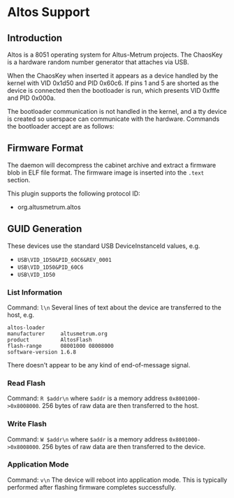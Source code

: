 Altos Support
=============

Introduction
------------

Altos is a 8051 operating system for Altus-Metrum projects.
The ChaosKey is a hardware random number generator that attaches via USB.

When the ChaosKey when inserted it appears as a device handled by the kernel
with VID 0x1d50 and PID 0x60c6. If pins 1 and 5 are shorted as the device is
connected then the bootloader is run, which presents VID 0xfffe and PID 0x000a.

The bootloader communication is not handled in the kernel, and a tty device is
created so userspace can communicate with the hardware. Commands the bootloader
accept are as follows:

Firmware Format
---------------

The daemon will decompress the cabinet archive and extract a firmware blob in
ELF file format. The firmware image is inserted into the `.text` section.

This plugin supports the following protocol ID:

 * org.altusmetrum.altos

GUID Generation
---------------

These devices use the standard USB DeviceInstanceId values, e.g.

 * `USB\VID_1D50&PID_60C6&REV_0001`
 * `USB\VID_1D50&PID_60C6`
 * `USB\VID_1D50`

### List Information

Command:    `l\n`
Several lines of text about the device are transferred to the host, e.g.

    altos-loader
    manufacturer     altusmetrum.org
    product          AltosFlash
    flash-range      08001000 08008000
    software-version 1.6.8

There doesn't appear to be any kind of end-of-message signal.

### Read Flash

Command:    `R $addr\n` where `$addr` is a memory address `0x8001000->0x8008000`.
256 bytes of raw data are then transferred to the host.

### Write Flash

Command:    `W $addr\n` where `$addr` is a memory address `0x8001000->0x8008000`.
256 bytes of raw data are then transferred to the device.

### Application Mode

Command:    `v\n`
The device will reboot into application mode. This is typically performed after
flashing firmware completes successfully.
